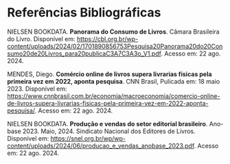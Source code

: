 # Referências Bibliográficas

NIELSEN BOOKDATA. **Panorama do Consumo de Livros**. Câmara Brasileira do Livro. Disponível em: <https://cbl.org.br/wp-content/uploads/2024/02/1701890856753Pesquisa20Panorama20do20Consumo20de20Livros_para20publicaC3A7C3A3o_V1.pdf>. Acesso em: 22 ago. 2024.

MENDES, Diego. **Comércio online de livros supera livrarias físicas pela primeira vez em 2022, aponta pesquisa**. CNN Brasil, Pulicada em: 18 maio 2023. Disponível em: <https://www.cnnbrasil.com.br/economia/macroeconomia/comercio-online-de-livros-supera-livrarias-fisicas-pela-primeira-vez-em-2022-aponta-pesquisa/>. Acesso em: 22 ago. 2024.

NIELSEN BOOKDATA. **Produção e vendas do setor editorial brasileiro**. Ano-base 2023. Maio, 2024. Sindicato Nacional dos Editores de Livros. Disponível em: <https://snel.org.br/wp/wp-content/uploads/2024/06/producao_e_vendas_anobase_2023.pdf>. Acesso em: 22 ago. 2024.
